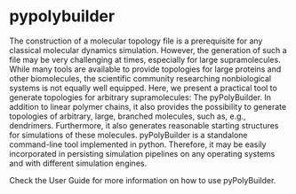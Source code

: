 # pypolybuilder


The construction of a molecular topology file is a prerequisite for any classical molecular dynamics simulation. However, the generation of such a file may be very challenging at times, especially for large supramolecules. While many tools are available to provide topologies for large proteins and other biomolecules, the scientific community researching nonbiological systems is not equally well equipped. Here, we present a practical tool to generate topologies for arbitrary supramolecules: The pyPolyBuilder. In addition to linear polymer chains, it also provides the possibility to generate topologies of arbitrary, large, branched molecules, such as, e.g., dendrimers. Furthermore, it also generates reasonable starting structures for simulations of these molecules. pyPolyBuilder is a standalone command-line tool implemented in python. Therefore, it may be easily incorporated in persisting simulation pipelines on any operating systems and with different simulation engines.


Check the User Guide for more information on how to use pyPolyBuilder.
